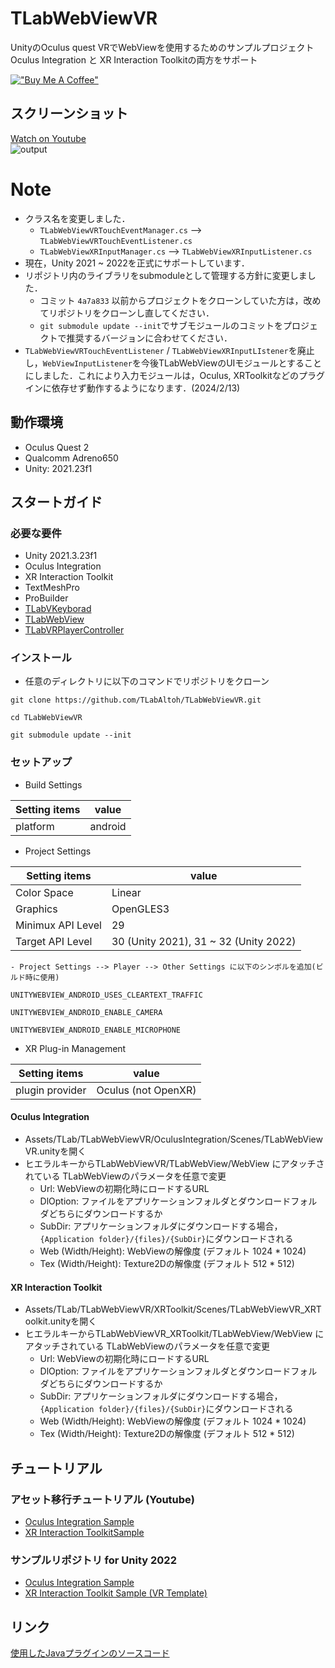 # TLabWebViewVR  

UnityのOculus quest VRでWebViewを使用するためのサンプルプロジェクト  
Oculus Integration と XR Interaction Toolkitの両方をサポート

[!["Buy Me A Coffee"](https://www.buymeacoffee.com/assets/img/custom_images/orange_img.png)](https://www.buymeacoffee.com/tlabaltoh)

## スクリーンショット  

[Watch on Youtube](https://youtu.be/q3swlSP1mRg)  
![output](Media/tlab-webview-vr.gif)

# Note
- クラス名を変更しました．
	- ``` TLabWebViewVRTouchEventManager.cs ``` --> ``` TLabWebViewVRTouchEventListener.cs ```
	- ``` TLabWebViewXRInputManager.cs ``` --> ``` TLabWebViewXRInputListener.cs ```
- 現在，Unity 2021 ~ 2022を正式にサポートしています．
- リポジトリ内のライブラリをsubmoduleとして管理する方針に変更しました．
	- コミット ``` 4a7a833 ``` 以前からプロジェクトをクローンしていた方は，改めてリポジトリをクローンし直してください．
	- ``` git submodule update --init ```でサブモジュールのコミットをプロジェクトで推奨するバージョンに合わせてください．
- ``` TLabWebViewVRTouchEventListener ``` / ``` TLabWebViewXRInputLIstener ```を廃止し，``` WebViewInputListener ```を今後TLabWebViewのUIモジュールとすることにしました．これにより入力モジュールは，Oculus, XRToolkitなどのプラグインに依存せず動作するようになります．(2024/2/13)

## 動作環境
- Oculus Quest 2
- Qualcomm Adreno650
- Unity: 2021.23f1

## スタートガイド
### 必要な要件
- Unity 2021.3.23f1  
- Oculus Integration
- XR Interaction Toolkit
- TextMeshPro
- ProBuilder
- [TLabVKeyborad](https://github.com/TLabAltoh/TLabVKeyborad)
- [TLabWebView](https://github.com/TLabAltoh/TLabWebView)
- [TLabVRPlayerController](https://github.com/TLabAltoh/TLabVRPlayerController)

### インストール
- 任意のディレクトリに以下のコマンドでリポジトリをクローン
```
git clone https://github.com/TLabAltoh/TLabWebViewVR.git
	
cd TLabWebViewVR
	
git submodule update --init
```

### セットアップ
- Build Settings  

| Setting items | value |
| --- | --- |  
| platform | android |  

- Project Settings

| Setting items | value |
| --- | --- |  
| Color Space | Linear |  
| Graphics | OpenGLES3 |  
| Minimux API Level | 29 |  
| Target API Level | 30 (Unity 2021), 31 ~ 32 (Unity 2022) |

	- Project Settings --> Player --> Other Settings に以下のシンボルを追加(ビルド時に使用)

``` 
UNITYWEBVIEW_ANDROID_USES_CLEARTEXT_TRAFFIC 
```
``` 
UNITYWEBVIEW_ANDROID_ENABLE_CAMERA 
```
``` 
UNITYWEBVIEW_ANDROID_ENABLE_MICROPHONE 
```

- XR Plug-in Management

| Setting items | value |
| --- | --- |  
| plugin provider | Oculus (not OpenXR) |  

#### Oculus Integration
- Assets/TLab/TLabWebViewVR/OculusIntegration/Scenes/TLabWebViewVR.unityを開く
- ヒエラルキーからTLabWebViewVR/TLabWebView/WebView にアタッチされている TLabWebViewのパラメータを任意で変更  
	- Url: WebViewの初期化時にロードするURL  
	- DlOption: ファイルをアプリケーションフォルダとダウンロードフォルダどちらにダウンロードするか  
	- SubDir: アプリケーションフォルダにダウンロードする場合，```{Application folder}/{files}/{SubDir}```にダウンロードされる  
	- Web (Width/Height): WebViewの解像度 (デフォルト 1024 * 1024)  
	- Tex (Width/Height): Texture2Dの解像度 (デフォルト 512 * 512)  

#### XR Interaction Toolkit
- Assets/TLab/TLabWebViewVR/XRToolkit/Scenes/TLabWebViewVR_XRToolkit.unityを開く
- ヒエラルキーからTLabWebViewVR_XRToolkit/TLabWebView/WebView にアタッチされている TLabWebViewのパラメータを任意で変更  
	- Url: WebViewの初期化時にロードするURL  
	- DlOption: ファイルをアプリケーションフォルダとダウンロードフォルダどちらにダウンロードするか  
	- SubDir: アプリケーションフォルダにダウンロードする場合，```{Application folder}/{files}/{SubDir}```にダウンロードされる  
	- Web (Width/Height): WebViewの解像度 (デフォルト 1024 * 1024)  
	- Tex (Width/Height): Texture2Dの解像度 (デフォルト 512 * 512)  

## チュートリアル
### アセット移行チュートリアル (Youtube)
- [Oculus Integration Sample](https://youtu.be/tAY8gM8EgvI)
- [XR Interaction ToolkitSample](https://youtu.be/1OhMEAv6Qok)

### サンプルリポジトリ for Unity 2022
- [Oculus Integration Sample](https://github.com/TLabAltoh/TLabWebViewVR-OculusIntegration-2022)
- [XR Interaction Toolkit Sample (VR Template)](https://github.com/TLabAltoh/TLabWebViewVR-XRInteractionToolkit-2022)

## リンク
[使用したJavaプラグインのソースコード](https://github.com/TLabAltoh/TLabWebViewPlugin)
